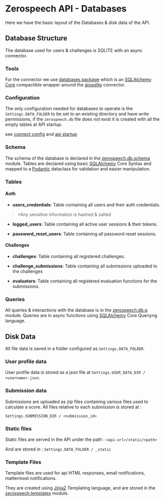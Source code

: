 
# Zerospeech API - Databases

Here we have the basic layout of the Databases & disk data of the API.


## Database Structure


The database used for users & challenges is SQLITE with an async connector.


### Tools 

For the connector we use [databases package](https://www.encode.io/databases/)
which is an [SQLAlchemy Core](https://docs.sqlalchemy.org/en/14/core/) compactible
 wrapper around the [aiosqlite](https://aiosqlite.omnilib.dev/en/stable/) connector.


### Configuration

The only configuration needed for databases to operate is the `Settings.DATA_FOLDER`
to be set to an existing directory and have write permissions, if the `zerospeech.db` 
file does not exist it is created with all the empty tables at API startup.

see [connect config](../zerospeech/db/base.py)
and [api startup](../zerospeech/api/main.py)


### Schema 

The schema of the database is declared in the [zerospeech.db.schema](../zerospeech/db/schema)
module. Tables are declared using basic [SQLAlchemy](https://docs.sqlalchemy.org/en/14/core/) Core Syntax
and mapped to a [Pydantic](https://pydantic-docs.helpmanual.io) dataclass for 
validation and easier manipulation.


### Tables


#### Auth

- **users_credentials**: Table containing all users and their auth credentials.

> *Any sensitive information is hashed & salted

- **logged_users**: Table containing all active user sessions & their tokens.

- **password_reset_users**: Table containing all password reset sessions.


#### Challenges

- **challenges**: Table containing all registered challenges.

- **challenge_submissions**: Table containing all submissions uploaded to the challenges

- **evaluators**: Table containing all registered evaluation functions for the submissions.


### Queries

All queries & interactions with the database is in the [zerospeech.db.q](../zerospeech/db/q) module.
Queries are in async functions using [SQLAlchemy](https://docs.sqlalchemy.org/en/14/core/) Core Queriyng language. 

## Disk Data


All file data is saved in a folder configured as `Settings.DATA_FOLDER`.


### User profile data

User profile data is stored as a json file at `Settings.USER_DATA_DIR / <username>.json`.


### Submission data

Submissions are uploaded as zip files containing various files used to calculate 
a score. All files relative to each submission is stored at :

`Settings.SUBMISSION_DIR / <submission_id> `


### Static files


Static files are served in the API under the path : `<api-url>/static/<path>`

And are stored in : `Settings.DATA_FOLDER / _static `


### Template Files 


Template files are used for api HTML responses, email notifications, mattermost notifications.

They are created using [Jinja2](https://jinja.palletsprojects.com/en/3.0.x/) Templating language, 
and are stored in the [zerospeech.templates](../zerospeech/templates) module.
